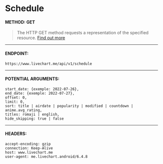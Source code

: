 # Schedule

#### METHOD: GET
> The HTTP GET method requests a representation of the specified resource. [Find out more](https://developer.mozilla.org/en-US/docs/Web/HTTP/Methods/GET)

___

#### ENDPOINT:
` https://www.livechart.me/api/v1/schedule `

___

#### POTENTIAL ARGUMENTS:
```http
start_date: {exemple: 2022-07-26},
end_date: {exemple: 2022-07-27},
offset: 0,
limit: 0,
sort: title | airdate | popularity | modified | countdown | anime.avg_rating,
titles: romaji | english,
hide_skipping: true | false
```

___

#### HEADERS:
```http
accept-encoding: gzip
connection: Keep-Alive
host: www.livechart.me
user-agent: me.livechart.android/6.4.8
```
